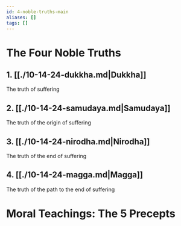 ```yaml
---
id: 4-noble-truths-main
aliases: []
tags: []
---
```


# The Four Noble Truths

## 1. [[./10-14-24-dukkha.md|Dukkha]]
The truth of suffering

## 2. [[./10-14-24-samudaya.md|Samudaya]]
The truth of the origin of suffering

## 3. [[./10-14-24-nirodha.md|Nirodha]]
The truth of the end of suffering

## 4. [[./10-14-24-magga.md|Magga]]
The truth of the path to the end of suffering

# Moral Teachings: The 5 Precepts
